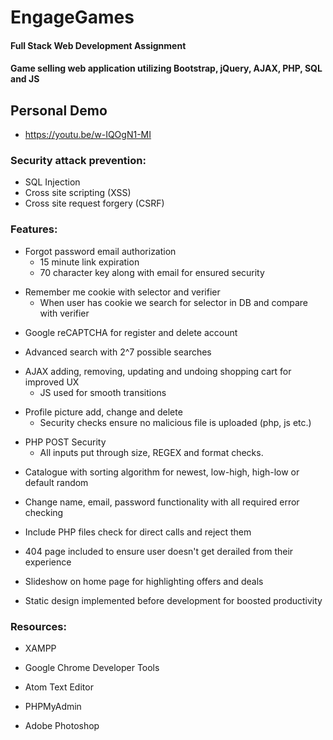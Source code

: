 # EngageGames
#### Full Stack Web Development Assignment
#### Game selling web application utilizing Bootstrap, jQuery, AJAX, PHP, SQL and JS  

## Personal Demo
  - https://youtu.be/w-IQOgN1-MI

### Security attack prevention:  
- SQL Injection  
- Cross site scripting (XSS)  
- Cross site request forgery (CSRF) 

### Features:
- Forgot password email authorization  
  - 15 minute link expiration
  - 70 character key along with email for ensured security  
* Remember me cookie with selector and verifier  
  - When user has cookie we search for selector in DB and compare with verifier
- Google reCAPTCHA for register and delete account  
* Advanced search with 2^7 possible searches
- AJAX adding, removing, updating and undoing shopping cart for improved UX
  * JS used for smooth transitions
* Profile picture add, change and delete
  - Security checks ensure no malicious file is uploaded (php, js etc.)
- PHP POST Security
  * All inputs put through size, REGEX and format checks.
* Catalogue with sorting algorithm for newest, low-high, high-low or default random
- Change name, email, password functionality with all required error checking
* Include PHP files check for direct calls and reject them
- 404 page included to ensure user doesn't get derailed from their experience
* Slideshow on home page for highlighting offers and deals
- Static design implemented before development for boosted productivity

### Resources:
- XAMPP
* Google Chrome Developer Tools
- Atom Text Editor
* PHPMyAdmin
- Adobe Photoshop
